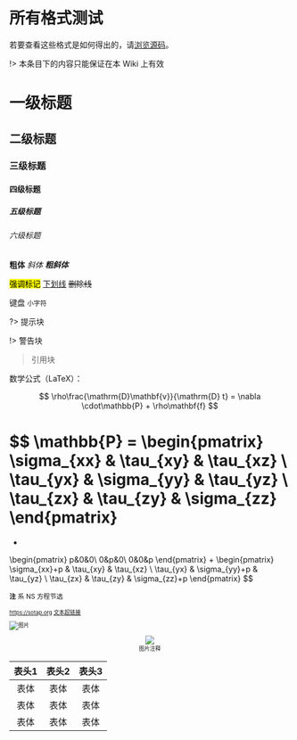 # 所有格式测试

若要查看这些格式是如何得出的，请[浏览源码](https://github.com/sotapmc/SotapWiki/blob/master/others/formats.md)。

!> 本条目下的内容只能保证在本 Wiki 上有效

# 一级标题
## 二级标题
### 三级标题
#### 四级标题
##### 五级标题
###### 六级标题

**粗体** *斜体* ***粗斜体***

<mark>强调标记</mark> <u>下划线</u> ~~删除线~~

<kbd>键盘</kbd> <small>小字符</small>

<!--注释-->

?> 提示块

!> 警告块

> 引用块

数学公式（LaTeX）：

$$ \rho\frac{\mathrm{D}\mathbf{v}}{\mathrm{D} t} = \nabla \cdot\mathbb{P} + \rho\mathbf{f} $$

$$ \mathbb{P} = \begin{pmatrix}
\sigma_{xx} &  \tau_{xy} & \tau_{xz} \\
\tau_{yx} &  \sigma_{yy} & \tau_{yz} \\
\tau_{zx} &  \tau_{zy} & \sigma_{zz}
\end{pmatrix}
=
-
\begin{pmatrix}
p&0&0\\
0&p&0\\
0&0&p
\end{pmatrix}
+ 
\begin{pmatrix}
\sigma_{xx}+p &  \tau_{xy} & \tau_{xz} \\
\tau_{yx} & \sigma_{yy}+p & \tau_{yz} \\
\tau_{zx} &  \tau_{zy} & \sigma_{zz}+p
\end{pmatrix} $$

<small><b>注</b> 系 NS 方程节选<small>

<https://sotap.org> [文本超链接](#)

![图片](https://mcsunrise.oss-cn-qingdao.aliyuncs.com/sunrise1.png)

<figure style='text-align: center'>
    <img draggable='false' src='https://mcsunrise.oss-cn-qingdao.aliyuncs.com/sunrise1.png'/>
    <figcaption>图片注释</figcaption>
</figure>

|表头1|表头2|表头3|
|:-:|:-:|:-:|
|表体|表体|表体|
|表体|表体|表体|
|表体|表体|表体|
